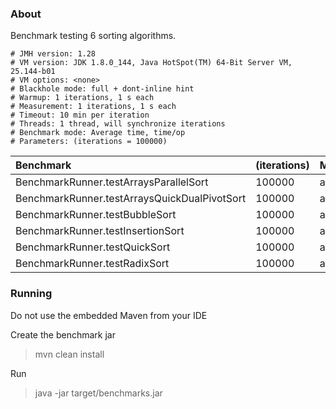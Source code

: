 ### About

Benchmark testing 6 sorting algorithms.

```
# JMH version: 1.28
# VM version: JDK 1.8.0_144, Java HotSpot(TM) 64-Bit Server VM, 25.144-b01
# VM options: <none>
# Blackhole mode: full + dont-inline hint
# Warmup: 1 iterations, 1 s each
# Measurement: 1 iterations, 1 s each
# Timeout: 10 min per iteration
# Threads: 1 thread, will synchronize iterations
# Benchmark mode: Average time, time/op
# Parameters: (iterations = 100000)
```

Benchmark     | (iterations) | Mode | Score | Units
:-------------|:-------------|:-----|:------|:-------
BenchmarkRunner.testArraysParallelSort        |100000  |avgt    |       1,737        | ms/op
BenchmarkRunner.testArraysQuickDualPivotSort  |100000  |avgt    |       6,884        | ms/op
BenchmarkRunner.testBubbleSort                |100000  |avgt    |   17844,336        | ms/op
BenchmarkRunner.testInsertionSort             |100000  |avgt    |    1092,882        | ms/op
BenchmarkRunner.testQuickSort                 |100000  |avgt    |       8,049        | ms/op
BenchmarkRunner.testRadixSort                 |100000  |avgt    |       5,932        | ms/op

### Running

Do not use the embedded Maven from your IDE

Create the benchmark jar
> mvn clean install

Run
> java -jar target/benchmarks.jar

